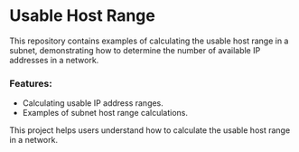 # Usable Host Range

This repository contains examples of calculating the usable host range in a subnet, demonstrating how to determine the number of available IP addresses in a network.

### Features:
- Calculating usable IP address ranges.
- Examples of subnet host range calculations.

This project helps users understand how to calculate the usable host range in a network.

